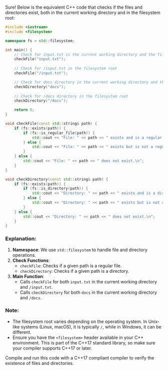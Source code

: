 Sure! Below is the equivalent C++ code that checks if the files and directories exist, both in the current working directory and in the filesystem root:

```cpp
#include <iostream>
#include <filesystem>

namespace fs = std::filesystem;

int main() {
    // Check for input.txt in the current working directory and the filesystem root
    checkFile("input.txt");
    
    // Check for /input.txt in the filesystem root
    checkFile("/input.txt");

    // Check for docs directory in the current working directory and the filesystem root
    checkDirectory("docs");
    
    // Check for /docs directory in the filesystem root
    checkDirectory("/docs");

    return 0;
}

void checkFile(const std::string& path) {
    if (fs::exists(path)) {
        if (fs::is_regular_file(path)) {
            std::cout << "File: " << path << " exists and is a regular file.\n";
        } else {
            std::cout << "File: " << path << " exists but is not a regular file.\n";
        }
    } else {
        std::cout << "File: " << path << " does not exist.\n";
    }
}

void checkDirectory(const std::string& path) {
    if (fs::exists(path)) {
        if (fs::is_directory(path)) {
            std::cout << "Directory: " << path << " exists and is a directory.\n";
        } else {
            std::cout << "Directory: " << path << " exists but is not a directory.\n";
        }
    } else {
        std::cout << "Directory: " << path << " does not exist.\n";
    }
}
```

### Explanation:
1. **Namespace**: We use `std::filesystem` to handle file and directory operations.
2. **Check Functions**:
   - `checkFile`: Checks if a given path is a regular file.
   - `checkDirectory`: Checks if a given path is a directory.
3. **Main Function**: 
   - Calls `checkFile` for both `input.txt` in the current working directory and `/input.txt`.
   - Calls `checkDirectory` for both `docs` in the current working directory and `/docs`.

### Note:
- The filesystem root varies depending on the operating system. In Unix-like systems (Linux, macOS), it is typically `/`, while in Windows, it can be different.
- Ensure you have the `<filesystem>` header available in your C++ environment. This is part of the C++17 standard library, so make sure your compiler supports C++17 or later.

Compile and run this code with a C++17 compliant compiler to verify the existence of files and directories.
